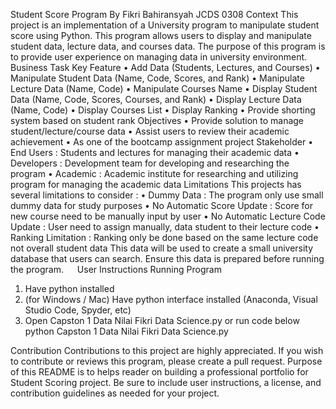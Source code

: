 Student Score Program
By Fikri Bahiransyah JCDS 0308
Context
This project is an implementation of a University program to manipulate student score using Python. This program allows users to display and manipulate student data, lecture data, and courses data. The purpose of this program is to provide user experience on managing data in university environment.
Business Task
Key Feature
•	Add Data (Students, Lectures, and Courses)
•	Manipulate Student Data (Name, Code, Scores, and Rank)
•	Manipulate Lecture Data (Name, Code)
•	Manipulate Courses Name
•	Display Student Data (Name, Code, Scores, Courses, and Rank)
•	Display Lecture Data (Name, Code)
•	Display Courses List
•	Display Ranking
•	Provide shorting system based on student rank
Objectives
•	Provide solution to manage student/lecture/course data
•	Assist users to review their academic achievement
•	As one of the bootcamp assignment project
Stakeholder
•	End Users : Students and lectures for managing their academic data
•	Developers : Development team for developing and researching the program
•	Academic : Academic institute for researching and utilizing program for managing the academic data
Limitations
This projects has several limitations to consider :
•	Dummy Data : The program only use small dummy data for study purposes
•	No Automatic Score Update : Score for new course need to be manually input by user
•	No Automatic Lecture Code Update : User need to assign manually, data student to their lecture code
•	Ranking Limitation : Ranking only be done based on the same lecture code not overall student data
This data will be used to create a small university database that users can search. Ensure this data is prepared before running the program.
 
User Instructions
Running Program
1.	Have python installed
2.	(for Windows / Mac) Have python interface installed (Anaconda, Visual Studio Code, Spyder, etc)
3.	Open Capston 1 Data Nilai Fikri Data Science.py or run code below
   python Capston 1 Data Nilai Fikri Data Science.py

Contribution
Contributions to this project are highly appreciated. If you wish to contribute or reviews this program, please create a pull request.
Purpose of this README is to helps reader on building a professional portfolio for Student Scoring project. Be sure to include user instructions, a license, and contribution guidelines as needed for your project.




